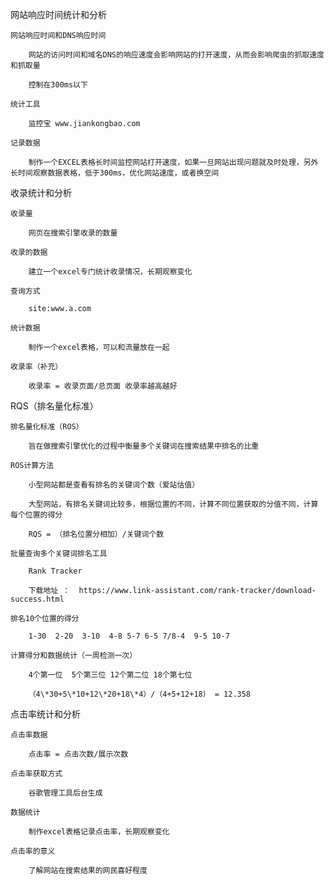 网站响应时间统计和分析

	网站响应时间和DNS响应时间

		网站的访问时间和域名DNS的响应速度会影响网站的打开速度，从而会影响爬虫的抓取速度和抓取量

		控制在300ms以下

	统计工具

		监控宝 www.jiankongbao.com

	记录数据

		制作一个EXCEL表格长时间监控网站打开速度，如果一旦网站出现问题就及时处理，另外长时间观察数据表格，低于300ms，优化网站速度，或者换空间

收录统计和分析

	收录量

		网页在搜索引擎收录的数量

	收录的数据

		建立一个excel专门统计收录情况，长期观察变化

	查询方式

		site:www.a.com

	统计数据

		制作一个excel表格，可以和流量放在一起

	收录率（补充）

		收录率 = 收录页面/总页面 收录率越高越好

RQS（排名量化标准）

	排名量化标准（ROS）

		旨在做搜索引擎优化的过程中衡量多个关键词在搜索结果中排名的比重

	ROS计算方法

		小型网站都是查看有排名的关键词个数（爱站估值）

		大型网站，有排名关键词比较多，根据位置的不同，计算不同位置获取的分值不同，计算每个位置的得分

		RQS = （排名位置分相加）/关键词个数

	批量查询多个关键词排名工具

		Rank Tracker

		下载地址 ：  https://www.link-assistant.com/rank-tracker/download-success.html

	排名10个位置的得分

		1-30  2-20  3-10  4-8 5-7 6-5 7/8-4  9-5 10-7

	计算得分和数据统计（一周检测一次）

		4个第一位  5个第三位 12个第二位 18个第七位

		（4\*30+5\*10+12\*20+18\*4）/（4+5+12+18） = 12.358

点击率统计和分析

	点击率数据

		点击率 = 点击次数/展示次数

	点击率获取方式

		谷歌管理工具后台生成

	数据统计

		制作excel表格记录点击率，长期观察变化

	点击率的意义

		了解网站在搜索结果的网民喜好程度

